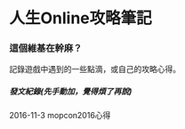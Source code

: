 人生Online攻略筆記
======

### 這個維基在幹麻？
記錄遊戲中遇到的一些點滴，或自己的攻略心得。

##### 發文紀錄(先手動加，覺得煩了再說)
2016-11-3 mopcon2016心得
